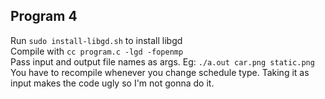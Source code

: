 
## Program 4
Run `sudo install-libgd.sh` to install libgd     
Compile with `cc program.c -lgd -fopenmp`     
Pass input and output file names as args. Eg: `./a.out car.png static.png`     
You have to recompile whenever you change schedule type. Taking it as input makes the code ugly so I'm not gonna do it.


